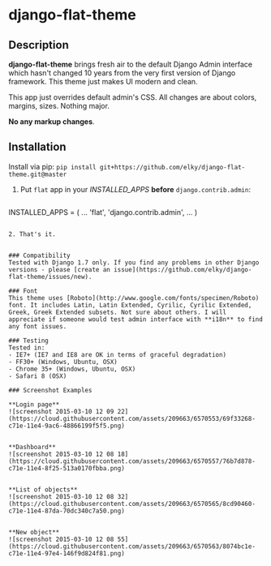 # django-flat-theme

## Description

**django-flat-theme** brings fresh air to the default Django Admin interface which hasn't changed 10 years from the very first version of Django framework. This theme just makes UI modern and clean.

This app just overrides default admin's CSS. All changes are about colors, margins, sizes. Nothing major.

**No any markup changes**.

## Installation
Install via pip: ```pip install git+https://github.com/elky/django-flat-theme.git@master```


1. Put ```flat``` app in your *INSTALLED_APPS* **before** ```django.contrib.admin```:

    ```
INSTALLED_APPS = (
        ...
        'flat',
        'django.contrib.admin',
        ...
)
```

2. That's it.


### Compatibility
Tested with Django 1.7 only. If you find any problems in other Django versions - please [create an issue](https://github.com/elky/django-flat-theme/issues/new).

### Font
This theme uses [Roboto](http://www.google.com/fonts/specimen/Roboto) font. It includes Latin, Latin Extended, Cyrilic, Cyrilic Extended, Greek, Greek Extended subsets. Not sure about others. I will appreciate if someone would test admin interface with **i18n** to find any font issues.

### Testing
Tested in:
- IE7+ (IE7 and IE8 are OK in terms of graceful degradation)
- FF30+ (Windows, Ubuntu, OSX)
- Chrome 35+ (Windows, Ubuntu, OSX)
- Safari 8 (OSX)

### Screenshot Examples

**Login page**
![screenshot 2015-03-10 12 09 22](https://cloud.githubusercontent.com/assets/209663/6570553/69f33268-c71e-11e4-9ac6-48866199f5f5.png)


**Dashboard**
![screenshot 2015-03-10 12 08 18](https://cloud.githubusercontent.com/assets/209663/6570557/76b7d878-c71e-11e4-8f25-513a0170fbba.png)


**List of objects**
![screenshot 2015-03-10 12 08 32](https://cloud.githubusercontent.com/assets/209663/6570565/8cd90460-c71e-11e4-87da-70dc340c7a50.png)


**New object**
![screenshot 2015-03-10 12 08 55](https://cloud.githubusercontent.com/assets/209663/6570563/8074bc1e-c71e-11e4-97e4-146f9d824f81.png)
